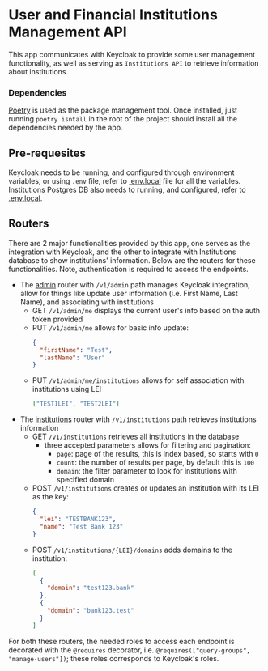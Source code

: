 # User and Financial Institutions Management API
This app communicates with Keycloak to provide some user management functionality, as well as serving as `Institutions API` to retrieve information about institutions.

### Dependencies
[Poetry](https://python-poetry.org/) is used as the package management tool. Once installed, just running `poetry isntall` in the root of the project should install all the dependencies needed by the app.

## Pre-requesites
Keycloak needs to be running, and configured through environment variables, or using `.env` file, refer to [.env.local](./src/.env.local) file for all the variables. Institutions Postgres DB also needs to running, and configured, refer to [.env.local](./src/.env.local).

## Routers
There are 2 major functionalities provided by this app, one serves as the integration with Keycloak, and the other to integrate with Institutions database to show institutions' information. Below are the routers for these functionalities. Note, authentication is required to access the endpoints.
- The [admin](./src/routers/admin.py) router with `/v1/admin` path manages Keycloak integration, allow for things like update user information (i.e. First Name, Last Name), and associating with institutions
  - GET `/v1/admin/me` displays the current user's info based on the auth token provided
  - PUT `/v1/admin/me` allows for basic info update:
    ```json
    {
      "firstName": "Test",
      "lastName": "User"
    }
    ```
  - PUT `/v1/admin/me/institutions` allows for self association with institutions using LEI
    ```json
    ["TEST1LEI", "TEST2LEI"]
    ```
- The [institutions](./src/routers/institutions.py) router with `/v1/institutions` path retrieves institutions information
  - GET `/v1/institutions` retrieves all institutions in the database
    - three accepted parameters allows for filtering and pagination:
      - `page`: page of the results, this is index based, so starts with `0`
      - `count`: the number of results per page, by default this is `100`
      - `domain`: the filter parameter to look for institutions with specified domain
  - POST `/v1/institutions` creates or updates an institution with its LEI as the key:
    ```json
    {
      "lei": "TESTBANK123",
      "name": "Test Bank 123"
    }
    ```
  - POST `/v1/institutions/{LEI}/domains` adds domains to the institution:
    ```json
    [
      {
        "domain": "test123.bank"
      },
      {
        "domain": "bank123.test"
      }
    ]
    ```
For both these routers, the needed roles to access each endpoint is decorated with the `@requires` decorator, i.e. `@requires(["query-groups", "manage-users"])`; these roles corresponds to Keycloak's roles.